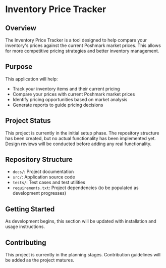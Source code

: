 # Inventory Price Tracker

## Overview
The Inventory Price Tracker is a tool designed to help compare your inventory's prices against the current Poshmark market prices. This allows for more competitive pricing strategies and better inventory management.

## Purpose
This application will help:
- Track your inventory items and their current pricing
- Compare your prices with current Poshmark market prices
- Identify pricing opportunities based on market analysis
- Generate reports to guide pricing decisions

## Project Status
This project is currently in the initial setup phase. The repository structure has been created, but no actual functionality has been implemented yet. Design reviews will be conducted before adding any real functionality.

## Repository Structure
- `docs/`: Project documentation
- `src/`: Application source code
- `tests/`: Test cases and test utilities
- `requirements.txt`: Project dependencies (to be populated as development progresses)

## Getting Started
As development begins, this section will be updated with installation and usage instructions.

## Contributing
This project is currently in the planning stages. Contribution guidelines will be added as the project matures.
